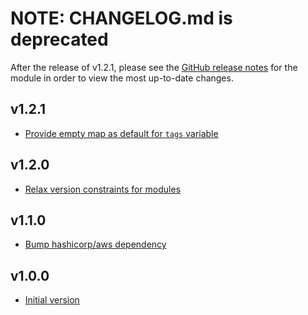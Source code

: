 # NOTE: CHANGELOG.md is deprecated

After the release of v1.2.1, please see the [GitHub release notes](https://github.com/babbel/terraform-aws-nlb-for-apigateway-vpc-link/releases)
for the module in order to view the most up-to-date changes.

## v1.2.1

- [Provide empty map as default for `tags` variable](https://github.com/babbel/terraform-aws-nlb-for-apigateway-vpc-link/pull/19)

## v1.2.0

- [Relax version constraints for modules](https://github.com/babbel/terraform-aws-nlb-for-apigateway-vpc-link/pull/17)

## v1.1.0

- [Bump hashicorp/aws dependency](https://github.com/babbel/terraform-aws-nlb-for-apigateway-vpc-link/pull/10)

## v1.0.0

- [Initial version](https://github.com/babbel/terraform-aws-nlb-for-apigateway-vpc-link/pull/1)
